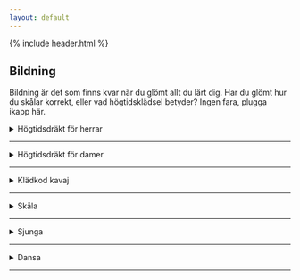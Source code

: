 ```yaml
---
layout: default
---
```

<section class="hero hero--education">
  {% include header.html %}
  <hgroup class="hero_hgroup">
    <h1 class="hero_headline">Bildning</h1>
    <p class="hero_text">Bildning är det som finns kvar när du glömt allt du lärt dig. Har du glömt hur du skålar korrekt, eller vad högtidsklädsel betyder? Ingen fara, plugga ikapp&nbsp;här.</p>
  </hgroup>
</section>
<section class="contentGrid">
  <div class="column"></div>
  <div class="accordion column--content">
    <details class="accordion_item js-accordion">
      <summary class="accordion_label">Högtidsdräkt för herrar</summary>
      <p class="page_text"><b class="bold">Högtidsdräkt</b> är den mest formella klädkoden i Sverige. Det förekommer olika varianter, här beskrivs den klädkod som gäller hos Eljest Ordenssällskap. Högtidsdräkten är åtminstone för herrar en slags sällskapsuniform som du inte kan eller ska försöka sätta någon personlig prägel på. Tillägget m.o. utläses 'med ordnar' och betyder att du får bära ordnar och medaljer i full storlek om du har rätt till det.</p>
      <p class="page_text">Vid klädkoden högtidsdräkt kan du bära högtidlig folkdräkt, prästrock (kaftan), militär högtidsdräkt eller stor mässdräkt (om du har rätt att bära det), eller frack. Frack det vanligaste alternativet, och det vi kommer att fokusera på här.</p>
      <p class="page_text">Fracken i korthet:</p>
      <ul class="list">
        <li>Svart eller mörkt midnattsblå frackrock</li>
        <li>Svart eller mörkt midnattsblå byxor med sidenrevärer</li>
        <li>Vit väst</li>
        <li>Vit skjorta med stärkt bröst och hög krage med snibbar (frackskjorta)</li>
        <li>Vit fluga i våfflat pikémönster</li>
        <li>Vit bröstnäsduk i linne eller siden</li>
        <li>Svarta lackskor</li>
      </ul>
      <p class="page_text"><b class="bold">Frackrocken:</b> En svart eller mörkt midnattsblå midjelång och öppen rock som är delad i två skört där bak, som går till knävecken, varken högre eller lägre. Slagen är sidenbeklädda, men inte kragen. En sidenbeklädd krage är endast förbehållen doktorer av akademisk grad och är en stor social blunder att bära om du inte har rätt till det.</p>
      <p class="page_text">Rocken ska bäras öppen och inte hållas ihop av några knappar eller andra anordningar. Undantaget är knapparna i rockens framkant som är till för att hålla ihop rocken med ett band när du tar sig till och från festen. En kvarleva från förr när gäster kom ridande på häst till festen och ville undvika att rocken fladdrade i vinden. Idag är det användbart för gäster som cyklar. Bandet ska knäppas av senast i kapprummet när du kommer fram och läggas i en ficka eller på annan lämplig plats.</p>
      <p class="page_text"><b class="bold">Byxorna:</b> ska vara svarta eller mörkt midnattsblå och matcha frackrocken. De ska vara släta och ha två sidenrevärer på utsidan och vara utan slag. Byxor med en sidenrevär <i>kan</i> också förekomma. Att bära upp byxorna med ett bälte är inte korrekt. Behöver de hållas upp görs detta endast med vita hängslen som sitter dolda under västen.</p>
      <p class="page_text"><b class="bold">Västen:</b> Under frackrocken ska du bära en vit väst. Västen ska gå i kant med rockens midjeskärning eller högst en till två centimeter nedan den, är den längre än så bör den korrigeras hos skräddare. Alla knappar på västen ska knäppas. I akademiska sammanhang (dagtid), som vid en disputation, kan en svart väst bäras för att markera att det handlar om arbete, men eftersom vi bara förlustar oss blir det vit väst på balerna.</p>
      <p class="page_text"><b class="bold">Skjortan:</b> som du bär till fracken ska vara vit, ha ett stärkt bröst och en hög krage med snibbar, så kallad vingkrage. I andra sammanhang börjar de här kraven luckras upp och andra modeller utan stärkt bröst och vanlig skjortkrage förekommer. Vi håller dock på traditionen och rekommenderar att du klär dig korrekt i en så kallad frackskjorta av traditionell modell.</p>
      <p class="page_text">Knäppningen av skjortan görs med två eller tre synliga, genomgående bröstknappar (de följer oftast inte med när man köper skjortan). Knapparna kan vara av pärlemo, guld eller annat ädelt material. Vad som är viktigt att tänka på gällande knapparna är att frackens festprägel kräver att knapparna är ljusa. I vissa fall kan det förekomma svarta knappar, men de är egentligen enbart förbehållna begravningar och bör inte användas på fest.</p>
      <p class="page_text"><b class="bold">Näsduken:</b> Näsduken bör vara vit och av fint linne eller siden och vikt i form av formella flikar eller platt städad vikning. Andra typer av vikningar förekommer, men undviks.</p>
      <p class="page_text">Har du medaljer eller ordnar som krockar med näsduken tas du bort den (medaljer och ordnar ska bäras på vänster sida av bröstet ovan bröstfickan).</p>
      <p class="page_text"><b class="bold">Flugan:</b> För en korrekt frackklädsel bör du bära en vit fluga och ingen annan färg. Ett vanligt misstag är att välja en svart fluga till fracken, vilket är förbehållet hovmästaren samt kan förekomma i vissa ordenssällskaps klädsel. Flugans struktur ska, om du vill vara helt korrekt, vara i våfflat pikémönster. Släta flugor finns också och går bra att bära men är mest till för att bära på begravning. För ett så välklätt intryck som möjligt bör du helst knyta din fluga själv.</p>
      <p class="page_text"><b class="bold">Skorna:</b>Skorna till fracken ska vara svarta, släta, med sluten snörning, och i tunt läder. Till fest bär man helst lackskor i form av exempelvis oxfords och operapumps, men sammetsloafers går också bra. Vanliga svarta skor undviks. På fötterna ska du dessutom helst ha ett par tunna, svarta, knähöga strumpor. Gärna tillverkade av silke.</p>
      <p class="page_text"><b class="bold">Accessoarer och tillbehör:</b> Till fracken finns det ett fåtal accessoarer och tillbehör som du kan bära. Armbandsuret undviker du helst, en fickur med tillhörande kedja går däremot bra. Medaljer och ordnar är något som du kan bära om du har förtjänat att bära dem. De bärs i så fall på vänster sida av bröstet över rockens ficka. Så nära hjärtat som möjligt.</p>
      <p class="page_text">Vistas du utomhus kan du över fracken bära en vad- eller knälång överrock, vit sidenhalsduk som skyddar skjortans krage från rockens ludd och en hög hatt (även om det ses som ganska gammalmodigt och överflödigt). Vill du bära handskar är det vita handledskorta som är korrekt.</p>
      <p class="page_text page_text--last">Det är mycket att tänka på med en frack, men roligt att veta hur det egentligen är tänkt. Hör av dig om du har några frågor, vi hjälper gärna till.</p>
    </details>
    <hr class="accordion_divider" />
    <details class="accordion_item js-accordion">
      <summary class="accordion_label">Högtidsdräkt för damer</summary>
      <p class="page_text"><b class="bold">Högtidsdräkt</b> är den mest formella klädkoden i Sverige. Tillägget m.o. utläses 'med ordnar' och betyder att du får bära ordnar och medaljer i full storlek om du har rätt till det. Som dam kan du bära högtidlig folkdräkt, prästrock (kaftan), militär högtidsdräkt eller stor mässdräkt (om du har rätt att bära det), aftonklänning eller balklänning. Vanligste alternativet för damer är balklänning, och det vi kommer att fokusera på här.</p>
      <p class="page_text page_text--last">En balklänning ska räcka ner till fötterna. Den saknar ärmar och kan vara axelbandslös. Urringningen kan vara så lång som den goda smaken tillåter. Till balklänningen kan du bära långa handskar om du vill. En balklänning har aldrig slits. Väljer du aftonklänning ska också den räcka till fötterna.</p>
    </details>
    <hr class="accordion_divider" />
    <details class="accordion_item js-accordion">
      <summary class="accordion_label">Klädkod kavaj</summary>
      <p class="page_text page_text--last">Klädsel kavaj innebär kostym, där kavajen och byxan är i samma tyg och modell. För att vara korrekt klädd ska du även bära slips eller fluga. Vill du hellre ha klänning är den lilla svarta” perfekt. I annat fall rekommenderas annan festklänning eller dräkt. Tvådelat med festligare överdel med kjol till går också bra. Här är reglerna inte längre så strikta och det finns större utrymme för mer trendriktiga klänningar. Höga stövlar bärs dock inte vid kavaj.</p>
    </details>
    <hr class="accordion_divider" />
    <details class="accordion_item js-accordion">
      <summary class="accordion_label">Skåla</summary>
      <p class="page_text page_text--last">Efter ett tal eller en sång utbringas en skål, och det görs på ett speciellt sätt. Som herre lyfter du upp glaset framför dig i vänster hand samtidigt som du vänder dig mot din bordsdam och ser henne i ögonen. Därefter flyttar du glaset till höger hand och vänder mot damen på din vänstra sida (ditt vänsterprassel) och ser henne i ögonen. Därefter lyfter du glaset i höjd med den översta skjortknappen, och tittar personen som sitter rakt över bordet i ögonen. När du gjort det kan du dricka ur ditt glas.</p>
      <p class="page_text">Som avslutning på skålen gör du det hela baklänges. Du tar ner glaset nedanför ansiktet och tittar personen rakt över bordet i ögonen. Sen vänder du dig till vänster, byter hand och vänder dig slutligen till höger.</p>
      <p class="page_text page_text--last">Damer gör på motsvarande sätt men vänder sig först till vänster och därefter till höger när skålen inleds och tvärt om när den avslutas.</p>
    </details>
    <hr class="accordion_divider" />
    <details class="accordion_item js-accordion">
      <summary class="accordion_label">Sjunga</summary>
      <p class="page_text page_text--last">Sånganföraren styr över vilka sånger som ska sjungas och när. Du brister aldrig ut i spontan sång, utan vänter snällt in anvisningarna. På en gasque är allt lite mer uppsluppet, så där kan det vara förlåtet.</p>
    </details>
    <hr class="accordion_divider" />
    <details class="accordion_item js-accordion">
      <summary class="accordion_label">Dansa</summary>
      <p class="page_text page_text--last">Innan en bal kan det vara bra att ha dammat av åtminstone vals och foxtrot som är de vanligaste pardanserna i Sverige. Till efterfesten på en gasque kan du dansa vad du vill, styrdans om musiken tillåter, fuldans och allt däremellan.</p>
    </details>
    <hr class="accordion_divider" />
  </div>
  <div class="column"></div>
</section>
